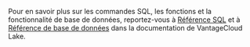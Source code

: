 Pour en savoir plus sur les commandes SQL, les fonctions et la fonctionnalité de base de données, reportez-vous à [Référence SQL](https://docs.teradata.com/access/sources/dita/topic?dita:topicPath=pea1690328177947.dita&utm_source=console&utm_medium=iph) et à [Référence de base de données](https://docs.teradata.com/access/sources/dita/topic?dita:mapPath=phg1621910019905.ditamap&dita:ditavalPath=pny1626732985837.ditaval&dita:topicPath=iuu1631208554799.dita&utm_source=console&utm_medium=iph) dans la documentation de VantageCloud Lake.

